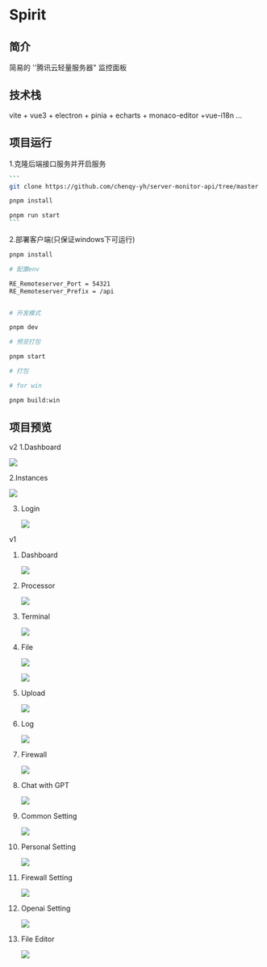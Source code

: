 

<h1>Spirit</h1>



<h2>简介</h2>


简易的 ''腾讯云轻量服务器" 监控面板



<h2>技术栈</h2>


vite + vue3 + electron + pinia + echarts + monaco-editor +vue-i18n ...



<h2>项目运行</h2>

  1.克隆后端接口服务并开启服务

~~~bash
```
git clone https://github.com/chenqy-yh/server-monitor-api/tree/master

pnpm install

pnpm run start
```     
~~~

2.部署客户端(只保证windows下可运行)

```bash
pnpm install

# 配置env

RE_Remoteserver_Port = 54321
RE_Remoteserver_Prefix = /api


# 开发模式

pnpm dev

# 预览打包

pnpm start

# 打包

# for win 

pnpm build:win
```



<h2>项目预览</h2>
v2
1.Dashboard

   ![](https://server-monitor-readme-1300131488.cos.ap-beijing.myqcloud.com/readme%2Fv2%2Fdashboard.png)

2.Instances

   ![](https://server-monitor-readme-1300131488.cos.ap-beijing.myqcloud.com/readme%2Fv2%2Finstances.png)

3. Login

   ![](https://server-monitor-readme-1300131488.cos.ap-beijing.myqcloud.com/readme%2Fv2%2Flogin.png)


v1

1. Dashboard

   ![](https://server-monitor-readme-1300131488.cos.ap-beijing.myqcloud.com/readme%2Findex.png)

2. Processor

   ![](https://server-monitor-readme-1300131488.cos.ap-beijing.myqcloud.com/readme%2Fprocessor.png)

3. Terminal

   ![](https://server-monitor-readme-1300131488.cos.ap-beijing.myqcloud.com/readme%2Fterminal.png)

4. File

   ![](https://server-monitor-readme-1300131488.cos.ap-beijing.myqcloud.com/readme%2Ffile.png)

   ![](https://server-monitor-readme-1300131488.cos.ap-beijing.myqcloud.com/readme%2Fmkfile.png)

   

5. Upload

   ![](https://server-monitor-readme-1300131488.cos.ap-beijing.myqcloud.com/readme%2Fupload.png)

6. Log

   ![](https://server-monitor-readme-1300131488.cos.ap-beijing.myqcloud.com/readme%2Flog.png)

7. Firewall

   ![](https://server-monitor-readme-1300131488.cos.ap-beijing.myqcloud.com/readme%2Ffirewall.png)

8. Chat with GPT

   ![](https://server-monitor-readme-1300131488.cos.ap-beijing.myqcloud.com/readme%2Fchatgpt.png)

   

9. Common Setting

   ![](https://server-monitor-readme-1300131488.cos.ap-beijing.myqcloud.com/readme%2Fcommon-setting.png)

10. Personal Setting

    ![](https://server-monitor-readme-1300131488.cos.ap-beijing.myqcloud.com/readme%2Fpersonal-setting.png)

11. Firewall Setting

    ![](https://server-monitor-readme-1300131488.cos.ap-beijing.myqcloud.com/readme%2Ffirewall-setting-for-tc.png)

12. Openai Setting

    ![](https://server-monitor-readme-1300131488.cos.ap-beijing.myqcloud.com/readme%2Fopenai-setting.png)

13. File Editor

    ![](https://server-monitor-readme-1300131488.cos.ap-beijing.myqcloud.com/readme%2Feditor.png)
